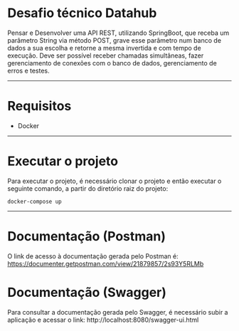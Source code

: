 # Desafio técnico Datahub

Pensar e Desenvolver uma API REST, utilizando SpringBoot, que receba um parâmetro
String via método POST, grave esse parâmetro num banco de dados a sua escolha e retorne
a mesma invertida e com tempo de execução.
Deve ser possível receber chamadas simultâneas, fazer gerenciamento de conexões com o
banco de dados, gerenciamento de erros e testes.

---

# Requisitos

- Docker

---

# Executar o projeto

Para executar o projeto, é necessário clonar o projeto e então executar o seguinte comando, a partir do diretório raiz do projeto:

```shell
docker-compose up
```

---

# Documentação (Postman)

O link de acesso à documentação gerada pelo Postman é: https://documenter.getpostman.com/view/21879857/2s93Y5RLMb

# Documentação (Swagger)

Para consultar a documentação gerada pelo Swagger, é necessário subir a aplicação e acessar o link: http://localhost:8080/swagger-ui.html

